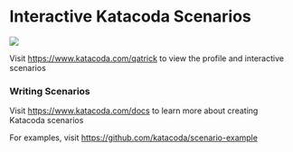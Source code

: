 # Interactive Katacoda Scenarios

[![](http://shields.katacoda.com/katacoda/qatrick/count.svg)](https://www.katacoda.com/qatrick "Get your profile on Katacoda.com")

Visit https://www.katacoda.com/qatrick to view the profile and interactive scenarios

### Writing Scenarios
Visit https://www.katacoda.com/docs to learn more about creating Katacoda scenarios

For examples, visit https://github.com/katacoda/scenario-example
